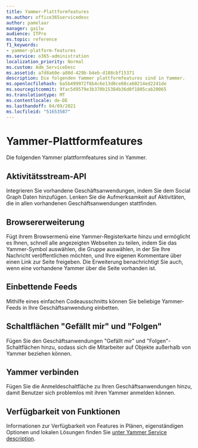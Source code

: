 ```yaml
---
title: Yammer-Plattformfeatures
ms.author: office365servicedesc
author: pamelaar
manager: gailw
audience: ITPro
ms.topic: reference
f1_keywords:
- yammer-platform-features
ms.service: o365-administration
localization_priority: Normal
ms.custom: Adm_ServiceDesc
ms.assetid: a7d8a60e-a80d-429b-b4eb-d188cbf15371
description: Die folgenden Yammer plattformfeatures sind in Yammer.
ms.openlocfilehash: ba5b499972f6b4c6e13d0ce08ca60214ed2241de
ms.sourcegitcommit: 9fac5d9579e3b370b15384b36d0f1805cab20065
ms.translationtype: MT
ms.contentlocale: de-DE
ms.lasthandoff: 04/09/2021
ms.locfileid: "51653587"
---
```

# <a name="yammer-platform-features"></a>Yammer-Plattformfeatures

Die folgenden Yammer plattformfeatures sind in Yammer.
 
## <a name="activity-stream-api"></a>Aktivitätsstream-API

Integrieren Sie vorhandene Geschäftsanwendungen, indem Sie dem Social Graph Daten hinzufügen. Lenken Sie die Aufmerksamkeit auf Aktivitäten, die in allen vorhandenen Geschäftsanwendungen stattfinden.
  
## <a name="browser-extension"></a>Browsererweiterung

Fügt ihrem Browsermenü eine Yammer-Registerkarte hinzu und ermöglicht es Ihnen, schnell alle angezeigten Webseiten zu teilen, indem Sie das Yammer-Symbol auswählen, die Gruppe auswählen, in der Sie Ihre Nachricht veröffentlichen möchten, und Ihre eigenen Kommentare über einen Link zur Seite freigeben. Die Erweiterung benachrichtigt Sie auch, wenn eine vorhandene Yammer über die Seite vorhanden ist. 

## <a name="embeddable-feeds"></a>Einbettende Feeds

Mithilfe eines einfachen Codeausschnitts können Sie beliebige Yammer-Feeds in Ihre Geschäftsanwendung einbetten.
  
## <a name="like-and-follow-buttons"></a>Schaltflächen "Gefällt mir" und "Folgen"

Fügen Sie den Geschäftsanwendungen "Gefällt mir" und "Folgen"-Schaltflächen hinzu, sodass sich die Mitarbeiter auf Objekte außerhalb von Yammer beziehen können.
  
## <a name="yammer-connect-login"></a>Yammer verbinden

Fügen Sie die Anmeldeschaltfläche zu Ihren Geschäftsanwendungen hinzu, damit Benutzer sich problemlos mit ihren Yammer anmelden können.

## <a name="feature-availability"></a>Verfügbarkeit von Funktionen

Informationen zur Verfügbarkeit von Features in Plänen, eigenständigen Optionen und lokalen Lösungen finden Sie [unter Yammer Service description](yammer-service-description.md).
  

